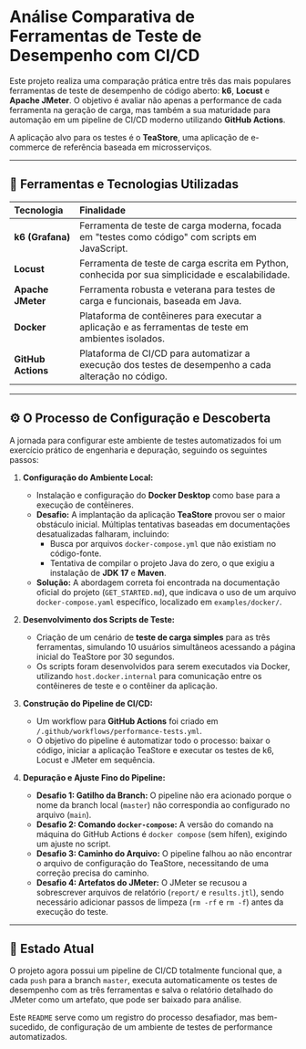 # Análise Comparativa de Ferramentas de Teste de Desempenho com CI/CD

Este projeto realiza uma comparação prática entre três das mais populares ferramentas de teste de desempenho de código aberto: **k6**, **Locust** e **Apache JMeter**. O objetivo é avaliar não apenas a performance de cada ferramenta na geração de carga, mas também a sua maturidade para automação em um pipeline de CI/CD moderno utilizando **GitHub Actions**.

A aplicação alvo para os testes é o **TeaStore**, uma aplicação de e-commerce de referência baseada em microsserviços.

---

## 🚀 Ferramentas e Tecnologias Utilizadas

| Tecnologia | Finalidade |
| :--- | :--- |
| **k6 (Grafana)** | Ferramenta de teste de carga moderna, focada em "testes como código" com scripts em JavaScript. |
| **Locust** | Ferramenta de teste de carga escrita em Python, conhecida por sua simplicidade e escalabilidade. |
| **Apache JMeter** | Ferramenta robusta e veterana para testes de carga e funcionais, baseada em Java. |
| **Docker** | Plataforma de contêineres para executar a aplicação e as ferramentas de teste em ambientes isolados. |
| **GitHub Actions** | Plataforma de CI/CD para automatizar a execução dos testes de desempenho a cada alteração no código. |

---

## ⚙️ O Processo de Configuração e Descoberta

A jornada para configurar este ambiente de testes automatizados foi um exercício prático de engenharia e depuração, seguindo os seguintes passos:

1.  **Configuração do Ambiente Local:**
    * Instalação e configuração do **Docker Desktop** como base para a execução de contêineres.
    * **Desafio:** A implantação da aplicação **TeaStore** provou ser o maior obstáculo inicial. Múltiplas tentativas baseadas em documentações desatualizadas falharam, incluindo:
        * Busca por arquivos `docker-compose.yml` que não existiam no código-fonte.
        * Tentativa de compilar o projeto Java do zero, o que exigiu a instalação de **JDK 17** e **Maven**.
    * **Solução:** A abordagem correta foi encontrada na documentação oficial do projeto (`GET_STARTED.md`), que indicava o uso de um arquivo `docker-compose.yaml` específico, localizado em `examples/docker/`.

2.  **Desenvolvimento dos Scripts de Teste:**
    * Criação de um cenário de **teste de carga simples** para as três ferramentas, simulando 10 usuários simultâneos acessando a página inicial do TeaStore por 30 segundos.
    * Os scripts foram desenvolvidos para serem executados via Docker, utilizando `host.docker.internal` para comunicação entre os contêineres de teste e o contêiner da aplicação.

3.  **Construção do Pipeline de CI/CD:**
    * Um workflow para **GitHub Actions** foi criado em `/.github/workflows/performance-tests.yml`.
    * O objetivo do pipeline é automatizar todo o processo: baixar o código, iniciar a aplicação TeaStore e executar os testes de k6, Locust e JMeter em sequência.

4.  **Depuração e Ajuste Fino do Pipeline:**
    * **Desafio 1: Gatilho da Branch:** O pipeline não era acionado porque o nome da branch local (`master`) não correspondia ao configurado no arquivo (`main`).
    * **Desafio 2: Comando `docker-compose`:** A versão do comando na máquina do GitHub Actions é `docker compose` (sem hífen), exigindo um ajuste no script.
    * **Desafio 3: Caminho do Arquivo:** O pipeline falhou ao não encontrar o arquivo de configuração do TeaStore, necessitando de uma correção precisa do caminho.
    * **Desafio 4: Artefatos do JMeter:** O JMeter se recusou a sobrescrever arquivos de relatório (`report/` e `results.jtl`), sendo necessário adicionar passos de limpeza (`rm -rf` e `rm -f`) antes da execução do teste.

---

## 🏁 Estado Atual

O projeto agora possui um pipeline de CI/CD totalmente funcional que, a cada `push` para a branch `master`, executa automaticamente os testes de desempenho com as três ferramentas e salva o relatório detalhado do JMeter como um artefato, que pode ser baixado para análise.

Este `README` serve como um registro do processo desafiador, mas bem-sucedido, de configuração de um ambiente de testes de performance automatizados.

